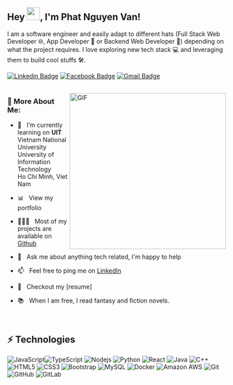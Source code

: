 ## Hey <img src="https://raw.githubusercontent.com/aemmadi/aemmadi/master/wave.gif" width="30">, I'm Phat Nguyen Van!

I am a software engineer and easily adapt to different hats (Full Stack Web Developer 🌐, App Developer 📱 or Backend Web Developer 🤖) depending on what the project requires. I love exploring new tech stack 💻 and leveraging them to build cool stuffs 🛠️.

[![Linkedin Badge](https://img.shields.io/badge/-fatitboo-blue?style=flat-square&logo=Linkedin&logoColor=white&link=https://www.linkedin.com/in/fatitboo/)](https://www.linkedin.com/in/fatitboo/) [![Facebook Badge](https://img.shields.io/badge/-ninh96592-darkred?style=flat-square&logo=facebook&logoColor=white&link=https://www.facebook.com/profile.php?id=100009796787588)](https://www.facebook.com/profile.php?id=100009796787588) [![Gmail Badge](https://img.shields.io/badge/-ngxvanphat@gmail.com-c14438?style=flat-square&logo=Gmail&logoColor=white&link=mailto:ngxvanphat@gmail.com)](mailto:ngxvanphat@gmail.com) <br/> <br/>

<img align="right" alt="GIF" src="https://github.com/abhisheknaiidu/abhisheknaiidu/blob/master/code.gif?raw=true" width="360px"/>

### 🧐 More About Me:

- 🔭 &nbsp; I’m currently learning on **UIT** Vietnam National <br> University University of Information Technology <br> Ho Chi Minh, Viet Nam

- 📊 &nbsp; View my portfolio 
- 👨🏻‍💻 &nbsp; Most of my projects are available on [Github](https://github.com/Fatitboo?tab=repositories)
- 💬 &nbsp; Ask me about anything tech related, I'm happy to help
- 📫 &nbsp; Feel free to ping me on [LinkedIn](https://www.linkedin.com/in/fatitboo/)
- 📝 &nbsp; Checkout my [resume]
- 📚 &nbsp; When I am free, I read fantasy and fiction novels.

<br>

## ⚡ Technologies

![JavaScript](https://img.shields.io/badge/-JavaScript-black?style=flat-square&logo=javascript)![TypeScript](https://img.shields.io/badge/-TypeScript-007ACC?style=flat-square&logo=typescript) ![Nodejs](https://img.shields.io/badge/-Nodejs-black?style=flat-square&logo=Node.js) ![Python](https://img.shields.io/badge/-Python-black?style=flat-square&logo=Python) ![React](https://img.shields.io/badge/-React-black?style=flat-square&logo=react) ![Java](https://img.shields.io/badge/-java-E34A86?style=flat-square&logo=java) ![C++](https://img.shields.io/badge/-C++-00599C?style=flat-square&logo=c) ![HTML5](https://img.shields.io/badge/-HTML5-E34F26?style=flat-square&logo=html5&logoColor=white) ![CSS3](https://img.shields.io/badge/-CSS3-1572B6?style=flat-square&logo=css3) ![Bootstrap](https://img.shields.io/badge/-Bootstrap-563D7C?style=flat-square&logo=bootstrap) ![MySQL](https://img.shields.io/badge/-MySQL-black?style=flat-square&logo=mysql) ![Docker](https://img.shields.io/badge/-Docker-black?style=flat-square&logo=docker) ![Amazon AWS](https://img.shields.io/badge/Amazon%20AWS-232F3E?style=flat-square&logo=amazon-aws) ![Git](https://img.shields.io/badge/-Git-black?style=flat-square&logo=git) ![GitHub](https://img.shields.io/badge/-GitHub-181717?style=flat-square&logo=github) ![GitLab](https://img.shields.io/badge/-GitLab-FCA121?style=flat-square&logo=gitlab)

